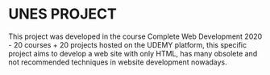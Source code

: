 # UNES PROJECT
This project was developed in the course Complete Web Development 2020 - 20 courses + 20 projects hosted on the UDEMY platform, this specific project aims to develop a web site with only HTML, has many obsolete and not recommended techniques in website development nowadays.
